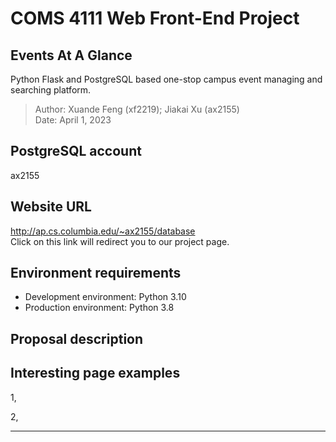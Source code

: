 # COMS 4111 Web Front-End Project

## Events At A Glance

Python Flask and PostgreSQL based one-stop campus event managing and searching platform.

> Author: Xuande Feng (xf2219); Jiakai Xu (ax2155)  
> Date: April 1, 2023

## PostgreSQL account

ax2155

## Website URL

http://ap.cs.columbia.edu/~ax2155/database  
Click on this link will redirect you to our project page.

## Environment requirements

- Development environment: Python 3.10
- Production environment: Python 3.8

## Proposal description

## Interesting page examples

1,
  
2,

---

